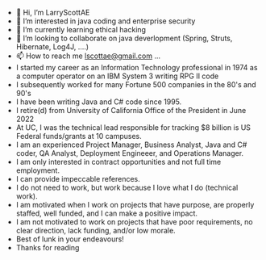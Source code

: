 - 👋 Hi, I’m LarryScottAE
- 👀 I’m interested in java coding and enterprise security
- 🌱 I’m currently learning ethical hacking
- 💞️ I’m looking to collaborate on java deverlopment (Spring, Struts, Hibernate, Log4J, ....)
- 📫 How to reach me lscottae@gmail.com ...
- I started my career as an Information Technology professional in 1974 as a computer operator on an IBM System 3 writing RPG II code
- I subsequently worked for many Fortune 500 companies in the 80's and 90's
- I have been writing Java and C# code since 1995. 
- I retire(d) from University of California Office of the President in June 2022
- At UC, I was the technical lead responsible for tracking $8 billion is US Federal funds/grants at 10 campuses.
- I am an experienced Project Manager, Business Analyst, Java and C# coder, QA Analyst, Deployment Engineeer, and Operations Manager. 
- I am only interested in contract opportunities and not full time employment. 
- I can provide impeccable references. 
- I do not need to work, but work because I love what I do (technical work). 
- I am motivated when I work on projects that have purpose, are properly staffed, well funded, and I can make a positive impact. 
- I am not motivated to work on projects that have poor requirements, no clear direction, lack funding, and/or low morale. 
- Best of lunk in your endeavours!
- Thanks for reading

<!---
LarryScottAE/LarryScottAE is a ✨ special ✨ repository because its `README.md` (this file) appears on your GitHub profile.
You can click the Preview link to take a look at your changes.
--->
